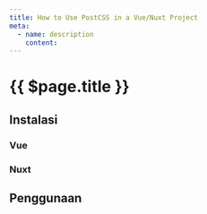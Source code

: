 ```yaml
---
title: How to Use PostCSS in a Vue/Nuxt Project
meta:
  - name: description
    content: 
---
```


# {{ $page.title }}

<start-tutorial topic="postcss" lang="id"/>

## Instalasi

### Vue

### Nuxt

## Penggunaan

